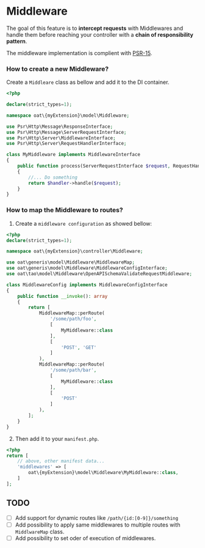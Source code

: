 # Middleware

The goal of this feature is to **intercept requests** with Middlewares and 
handle them before reaching your controller with a **chain of responsibility pattern**.

The middleware implementation is complient with [PSR-15](https://www.php-fig.org/psr/psr-15/).

### How to create a new Middleware?

Create a `Middleare` class as bellow and add it to the DI container.

```php
<?php

declare(strict_types=1);

namespace oat\{myExtension}\model\Middleware;

use Psr\Http\Message\ResponseInterface;
use Psr\Http\Message\ServerRequestInterface;
use Psr\Http\Server\MiddlewareInterface;
use Psr\Http\Server\RequestHandlerInterface;

class MyMiddleware implements MiddlewareInterface
{
    public function process(ServerRequestInterface $request, RequestHandlerInterface $handler): ResponseInterface
    {
        //... Do something
        return $handler->handle($request);
    }
}
```

### How to map the Middleware to routes?

1) Create a `middleware configuration` as showed bellow:

```php
<?php
declare(strict_types=1);

namespace oat\{myExtension}\controller\Middleware;

use oat\generis\model\Middleware\MiddlewareMap;
use oat\generis\model\Middleware\MiddlewareConfigInterface;
use oat\tao\model\Middleware\OpenAPISchemaValidateRequestMiddleware;

class MiddlewareConfig implements MiddlewareConfigInterface
{
    public function __invoke(): array
    {
        return [
            MiddlewareMap::perRoute(
                '/some/path/foo',
                [
                    MyMiddleware::class
                ],
                [
                    'POST', 'GET'
                ]
            ),
            MiddlewareMap::perRoute(
                '/some/path/bar',
                [
                    MyMiddleware::class
                ],
                [
                    'POST'
                ]
            ),
        ];
    }
}
```

2) Then add it to your `manifest.php`.

```php
<?php
return [
    // above, other manifest data...
    'middlewares' => [
        oat\{myExtension}\model\Middleware\MyMiddleware::class,
    ]
];
```

## TODO

- [ ] Add support for dynamic routes like `/path/{id:[0-9]}/something`
- [ ] Add possibility to apply same middlewares to multiple routes with `MiddlwareMap` class.
- [ ] Add possibility to set oder of execution of middlewares.